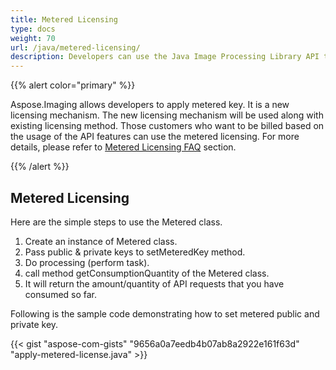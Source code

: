 ```yaml
---
title: Metered Licensing
type: docs
weight: 70
url: /java/metered-licensing/
description: Developers can use the Java Image Processing Library API to apply a metered key, which is a new licencing mechanism.
---
```


{{% alert color="primary" %}} 

Aspose.Imaging allows developers to apply metered key. It is a new licensing mechanism. The new licensing mechanism will be used along with existing licensing method. Those customers who want to be billed based on the usage of the API features can use the metered licensing. For more details, please refer to [Metered Licensing FAQ](https://purchase.aspose.com/faqs/licensing/metered) section.

{{% /alert %}} 
## **Metered Licensing**
Here are the simple steps to use the Metered class.

1. Create an instance of Metered class.
1. Pass public & private keys to setMeteredKey method.
1. Do processing (perform task).
1. call method getConsumptionQuantity of the Metered class.
1. It will return the amount/quantity of API requests that you have consumed so far.

Following is the sample code demonstrating how to set metered public and private key.

{{< gist "aspose-com-gists" "9656a0a7eedb4b07ab8a2922e161f63d" "apply-metered-license.java" >}}
